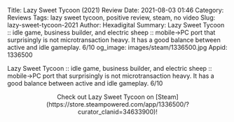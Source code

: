 Title: Lazy Sweet Tycoon (2021) Review
Date: 2021-08-03 01:46
Category: Reviews
Tags: lazy sweet tycoon, positive review, steam, no video
Slug: lazy-sweet-tycoon-2021
Author: Hexadigital
Summary: Lazy Sweet Tycoon :: idle game, business builder, and electric sheep :: mobile->PC port that surprisingly is not microtransaction heavy. It has a good balance between active and idle gameplay. 6/10
og_image: images/steam/1336500.jpg
Appid: 1336500

Lazy Sweet Tycoon :: idle game, business builder, and electric sheep :: mobile->PC port that surprisingly is not microtransaction heavy. It has a good balance between active and idle gameplay. 6/10

<center>Check out Lazy Sweet Tycoon on [Steam](https://store.steampowered.com/app/1336500/?curator_clanid=34633900)!</center>